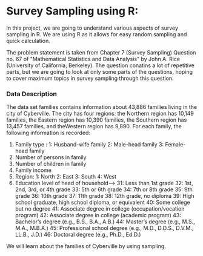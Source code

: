 # Survey Sampling using R:

In this project, we are going to understand various aspects of survey sampling in R. We are using R as it allows for easy random sampling and quick calculation.

The problem statement is taken from Chapter 7 (Survey Sampling) Question no. 67 of "Mathematical Statistics and Data Analysis" by John A. Rice (University of California, Berkeley). The question conatins a lot of repetitive parts, but we are going to look at only some parts of the questions, hoping to cover maximum topics in survey sampling through this question. 

### Data Description 
The data set families contains information about 43,886 families living in the city of Cyberville. The city has four regions: the Northern region has 10,149 families, the Eastern region has 10,390 families, the Southern region has 13,457 families, and theWestern region has 9,890. For each family, the following information is recorded:
1. Family type :
  1: Husband-wife family
  2: Male-head family
  3: Female-head family
2. Number of persons in family
3. Number of children in family
4. Family income
5. Region:
  1: North
  2: East
  3: South
  4: West
6. Education level of head of household-->
  31: Less than 1st grade
  32: 1st, 2nd, 3rd, or 4th grade
  33: 5th or 6th grade
  34: 7th or 8th grade
  35: 9th grade
  36: 10th grade
  37: 11th grade
  38: 12th grade, no diploma
  39: High school graduate, high school diploma, or equivalent
  40: Some college but no degree
  41: Associate degree in college (occupation/vocation program)
  42: Associate degree in college (academic program)
  43: Bachelor’s degree (e.g., B.S., B.A., A.B.)
  44: Master’s degree (e.g., M.S., M.A., M.B.A.)
  45: Professional school degree (e.g., M.D., D.D.S., D.V.M., LL.B., J.D.)
  46: Doctoral degree (e.g., Ph.D., Ed.D.)

We will learn about the families of Cyberville by using sampling.
